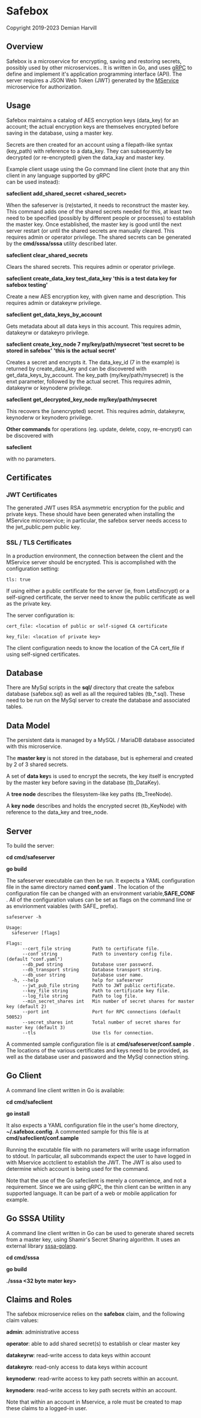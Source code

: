 # Safebox

Copyright 2019-2023 Demian Harvill

## Overview

Safebox is a microservice for encrypting, saving and restoring secrets, possibly used by other microservices..
It is written in Go, and uses [gRPC](https://grpc.io) to define and implement it's application programming interface (API).
The server requires a JSON Web Token (JWT) generated by the [MService](https://github.com/gaterace/mservice) microservice
for authorization.

## Usage

Safebox maintains a catalog of AES encryption keys (data_key) for an account; the actual encryption keys are themselves
encrypted before saving in the database, using a master key.

Secrets are then created for an account using a filepath-like syntax (key_path) with reference to a data_key. They can
subsequently be decrypted (or re-encrypted) given the data_kay and master key.

Example client usage using the Go command line client (note that any thin client in any language supported by gRPC                                                                                                                                                             
can be used instead):

**safeclient add_shared_secret <shared_secret>**

When the safeserver is (re)started, it needs to reconstruct the master key. This command adds one of the shared  secrets
needed for this, at least two need to be specified (possibly by different people or processes) to establish
the master key. Once established, the master key is good until the next server restart (or until the shared secrets are
manually cleared. This requires admin or operator privilege.
The shared secrets can be generated by the **cmd/sssa/sssa** utility described later.

**safeclient clear_shared_secrets**

Clears the shared secrets. This requires admin or operator privilege.

**safeclient create_data_key test_data_key 'this is a test data key for safebox testing'**

Create a new AES encryption key, with given name and description. This requires admin or
datakeyrw privilege.

**safeclient get_data_keys_by_account**

Gets metadata about all data keys in this account. This requires admin, datakeyrw or datakeyro privilege.

**safeclient create_key_node 7 my/key/path/mysecret 'test secret to be stored in safebox' 'this is the actual secret'**

Creates a secret and encrypts it. The data_key_id (7 in the example) is returned by create_data_key and can be
discovered with get_data_keys_by_account. The key_path (my/key/path/mysecret) is the enxt parameter, followed
by the actual secret. This requires admin, datakeyrw or keynoderw privilege.

**safeclient get_decrypted_key_node my/key/path/mysecret**

This recovers the (unencrypted) secret. This requires admin, datakeyrw, keynoderw or keynodero privilege.

**Other commands** for operations (eg. update, delete, copy, re-encrypt) can be discovered with 

**safeclient**

with no parameters. 


 
## Certificates

### JWT Certificates
The generated JWT uses RSA asymmetric encryption for the public and private keys. These should have been generated
when installing the MService microservice; in particular, the safebox server needs access to the jwt_public.pem public key.

### SSL / TLS Certificates

In a production environment, the connection between the client and the MService server should be encrypted. This is
accomplished with the configuration setting:

    tls: true

If using either a public certificate for the server (ie, from LetsEncrypt) or a self-signed certificate,  the server need to know the public certificate as
well as the private key. 

The server configuration is:

    cert_file: <location of public or self-signed CA certificate

    key_file: <location of private key>

The client configuration needs to know the location of the CA cert_file if using self-signed certificates.

## Database

There are MySql scripts in the **sql/** directory that create the safebox database (safebox.sql) as well as all
the required tables (tb_*.sql).  These need to be run on the MySql server to create the database and associated tables.

## Data Model

The persistent data is managed by a MySQL / MariaDB database associated with this microservice.

The **master key** is not stored in the database, but is ephemeral and created by 2 of 3 shared secrets.

A set of **data key**s is used to encrypt the secrets, the key itself is encrypted by the master key before
saving in the database (tb_DataKey).

A **tree node** describes the filesystem-like key paths (tb_TreeNode).

A **key node** describes and holds the encrypted secret (tb_KeyNode) with reference to the data_key and tree_node.


## Server

To build the server:

**cd cmd/safeserver**
  
**go build**

The safeserver executable can then be run.  It expects a YAML configuration file in the same directory named **conf.yaml** .  The location
of the configuration file can be changed with an environment variable,**SAFE_CONF** . All of the configuration values
can be set as flags on the command line or as envirionment vaiables (with SAFE_ prefix).

```
safeserver -h

Usage:
  safeserver [flags]

Flags:
      --cert_file string        Path to certificate file.
      --conf string             Path to inventory config file. (default "conf.yaml")
      --db_pwd string           Database user password.
      --db_transport string     Database transport string.
      --db_user string          Database user name.
  -h, --help                    help for safeserver
      --jwt_pub_file string     Path to JWT public certificate.
      --key_file string         Path to certificate key file.
      --log_file string         Path to log file.
      --min_secret_shares int   Min number of secret shares for master key (default 2)
      --port int                Port for RPC connections (default 50052)
      --secret_shares int       Total number of secret shares for master key (default 3)
      --tls                     Use tls for connection.
```

A commented sample configuration file is at **cmd/safeserver/conf.sample** . The locations of the various certificates and 
keys need to be provided, as well as the database user and password and the MySql connection string.

## Go Client

A command line client written in Go is available:

**cd cmd/safeclient**

**go install** 
    
It also expects a YAML configuration file in the user's home directory, **~/.safebox.config**. A commented sample for this
file is at **cmd/safeclient/conf.sample**

Running the excutable file with no parameters will write usage information to stdout.  In particular, all subcommands expect
the user to have logged in with Mservice acctclient to establish the JWT. The JWT is also used to determine which
account is being used for the command.

Note that the use of the Go safeclient is merely a convenience, and not a requirement. Since we are using gRPC, the thin client
can be written in any supported language.  It can be part of a web or mobile application for example.

## Go SSSA Utility

A command line client written in Go can be used to generate shared secrets from a master key, using Shamir's Secret Sharing
algorithm. It uses an external library [sssa-golang](https://github.com/SSSaaS/sssa-golang).

**cd cmd/sssa**

**go build**

**./sssa <32 byte mater key>**


## Claims and Roles ##

The safebox microservice relies on the **safebox** claim, and the following claim values:

**admin**: administrative access

**operator**: able to add shared secret(s) to establish or clear master key 

**datakeyrw**: read-write access to data keys within account

**datakeyro**: read-only access to data keys within account

**keynoderw**: read-write access to key path secrets within an account.

**keynodero**: read-write access to key path secrets within an account.


Note that within an account in Mservice, a role must be created to map these claims to a logged-in user.

















